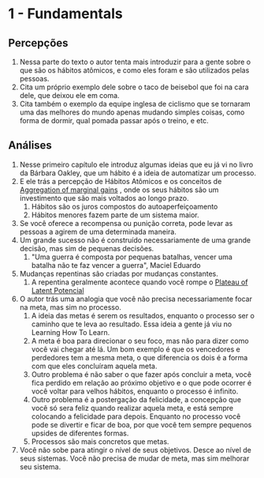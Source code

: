 # 1 - Fundamentals

## Percepções

1. Nessa parte do texto o autor tenta mais introduzir para a gente sobre o que são os hábitos atômicos, e como eles foram e são utilizados pelas pessoas.
1. Cita um próprio exemplo dele sobre o taco de beisebol que foi na cara dele, que deixou ele em coma.
1. Cita também o exemplo da equipe inglesa de ciclismo que se tornaram uma das melhores do mundo apenas mudando simples coisas, como forma de dormir, qual pomada passar após o treino, e etc.

## Análises

1. Nesse primeiro capítulo ele introduz algumas ideias que eu já vi no livro da Bárbara Oakley, que um hábito é a ideia de automatizar um processo.
1. E ele trás a percepção de Hábitos Atômicos e os conceitos de [Aggregation of marginal gains](Aggregation%20of%20marginal%20gains.md) , onde os seus hábitos são um investimento que são mais voltados ao longo prazo.
   1. Hábitos são os juros compostos do autoaperfeiçoamento
   1. Hábitos menores fazem parte de um sistema maior.
1. Se você oferece a recompensa ou punição correta, pode levar as pessoas a agirem de uma determinada maneira.
1. Um grande sucesso não é construído necessariamente de uma grande decisão, mas sim de pequenas decisões.
   1. "Uma guerra é composta por pequenas batalhas, vencer uma batalha não te faz vencer a guerra", Maciel Eduardo
1. Mudanças repentinas são criadas por mudanças constantes.
   1. A repentina geralmente acontece quando você rompe o [Plateau of Latent Potencial](Plateau%20of%20Latent%20Potencial.md)
1. O autor trás uma analogia que você não precisa necessariamente focar na meta, mas sim no processo. 
   1. A ideia das metas é serem os resultados, enquanto o processo ser o caminho que te leva ao resultado. Essa ideia a gente já viu no Learning How To Learn.
   1. A meta é boa para direcionar o seu foco, mas não para dizer como você vai chegar até lá. Um bom exemplo é que os vencedores e perdedores tem a mesma meta, o que diferencia os dois é a forma com que eles concluíram aquela meta.
   1. Outro problema é não saber o que fazer após concluir a meta, você fica perdido em relação ao próximo objetivo e o que pode ocorrer é você voltar para velhos hábitos, enquanto o processo é infinito.
   1. Outro problema é a postergação da felicidade, a concepção que você só sera feliz quando realizar aquela meta, e está sempre colocando a felicidade para depois. Enquanto no processo você pode se divertir e ficar de boa, por que você tem sempre pequenos upsides de diferentes formas.
   1. Processos são mais concretos que metas.
1. Você não sobe para atingir o nível de seus objetivos. Desce ao nível de seus sistemas. Você não precisa de mudar de meta, mas sim melhorar seu sistema.
